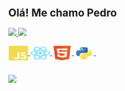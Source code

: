 ## Olá! Me chamo Pedro
<div>
 <a href="https://github.com/kali1553">
 <img height="180em" src="https://github-readme-stats.vercel.app/api?username=kali1553&show_icons=true&theme=tokyonight&include_all_commits=true&count_private=true"/>
 <img height="95em" src="https://github-readme-stats.vercel.app/api/top-langs/?username=kali1553&theme=tokyonight&hide_progress=true"/>
</div>
<div style="display: inline_block"><br>
  <img align="center" alt="Pedro-Js" height="30" width="40" src="https://raw.githubusercontent.com/devicons/devicon/master/icons/javascript/javascript-plain.svg">
  <img align="center" alt="Pedro-React" height="30" width="40" src="https://raw.githubusercontent.com/devicons/devicon/master/icons/react/react-original.svg">
  <img align="center" alt="Pedro-HTML" height="30" width="40" src="https://raw.githubusercontent.com/devicons/devicon/master/icons/html5/html5-original.svg">
  <img align="center" alt="Pedro-Python" height="30" width="40" src="https://raw.githubusercontent.com/devicons/devicon/master/icons/python/python-original.svg">
  <img align="rigth" scr="https://goadmedia.com.br/wp-content/uploads/2017/12/Gif-capa-1440x450.gif">
</div>

##

<div> 
  <a href="https://www.linkedin.com/in/pedro-henrique-deliberal-de-araujo-709297200" target="_blank"><img src="https://img.shields.io/badge/-LinkedIn-%230077B5?style=for-the-badge&logo=linkedin&logoColor=white" target="_blank"></a> 
</div>



